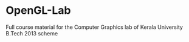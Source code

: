 # OpenGL-Lab
Full course material for the Computer Graphics lab of Kerala University B.Tech 2013 scheme

